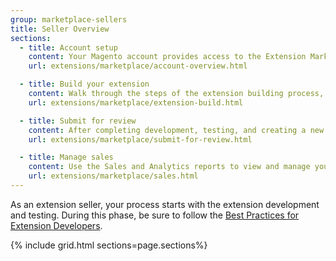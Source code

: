 ```yaml
---
group: marketplace-sellers
title: Seller Overview
sections:
  - title: Account setup
    content: Your Magento account provides access to the Extension Marketplace, as well as the developer tools needed to submit an extension for sale. 
    url: extensions/marketplace/account-overview.html

  - title: Build your extension
    content: Walk through the steps of the extension building process, and learn about the technical and marketing guidelines for selling on Extension Marketplace.
    url: extensions/marketplace/extension-build.html

  - title: Submit for review
    content: After completing development, testing, and creating a new extension entry, submit your extension for technical and marketing review. 
    url: extensions/marketplace/submit-for-review.html

  - title: Manage sales
    content: Use the Sales and Analytics reports to view and manage your extension sales information.
    url: extensions/marketplace/sales.html
---
```


As an extension seller, your process starts with the extension development and testing. During this phase, be sure to follow the [Best Practices for Extension Developers][1].

{% include grid.html sections=page.sections%}

[1]: https://devdocs.magento.com/guides/v2.3/ext-best-practices/bk-ext-best-practices.html